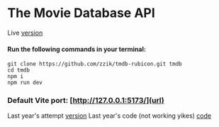 # The Movie Database API

Live
[version](https://tmdb-rbc.netlify.app/)

#### Run the following commands in your terminal:
```
git clone https://github.com/zzik/tmdb-rubicon.git tmdb
cd tmdb
npm i
npm run dev
```

### Default Vite port: [http://127.0.0.1:5173/](url)

Last year's attempt
[version](https://rubicon-tmdb.netlify.app/)
Last year's code (not working yikes)
[code](https://github.com/zzik/rubicon-tmdb)
